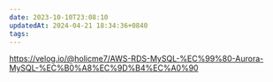 ```yaml
---
date: 2023-10-10T23:08:10
updatedAt: 2024-04-21 18:34:36+0840
tags: 
---
```

https://velog.io/@holicme7/AWS-RDS-MySQL-%EC%99%80-Aurora-MySQL-%EC%B0%A8%EC%9D%B4%EC%A0%90